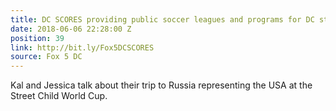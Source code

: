 ```yaml
---
title: DC SCORES providing public soccer leagues and programs for DC students
date: 2018-06-06 22:28:00 Z
position: 39
link: http://bit.ly/Fox5DCSCORES
source: Fox 5 DC
---
```


Kal and Jessica talk about their trip to Russia representing the USA at the Street Child World Cup. 